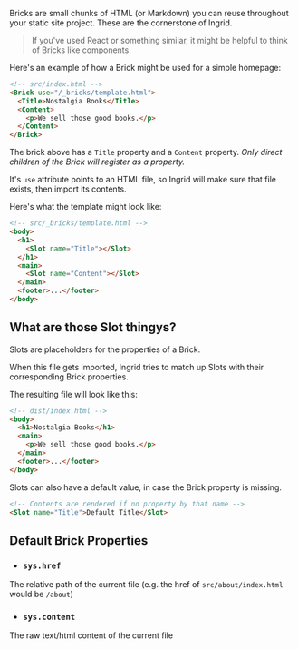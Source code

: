 Bricks are small chunks of HTML (or Markdown) you can reuse throughout your static site project. These are the cornerstone of Ingrid.

> If you've used React or something similar, it might be helpful to think of Bricks like components.

Here's an example of how a Brick might be used for a simple homepage:

```html
<!-- src/index.html -->
<Brick use="/_bricks/template.html">
  <Title>Nostalgia Books</Title>
  <Content>
    <p>We sell those good books.</p>
  </Content>
</Brick>
```

The brick above has a `Title` property and a `Content` property. <em>Only direct children of the Brick will register as a property.</em>

It's `use` attribute points to an HTML file, so Ingrid will make sure that file exists, then import its contents.

Here's what the template might look like:

```html
<!-- src/_bricks/template.html -->
<body>
  <h1>
    <Slot name="Title"></Slot>
  </h1>
  <main>
    <Slot name="Content"></Slot>
  </main>
  <footer>...</footer>
</body>
```

## What are those Slot thingys?
Slots are placeholders for the properties of a Brick.

When this file gets imported, Ingrid tries to match up Slots with their corresponding Brick properties.

The resulting file will look like this:

```html
<!-- dist/index.html -->
<body>
  <h1>Nostalgia Books</h1>
  <main>
    <p>We sell those good books.</p>
  </main>
  <footer>...</footer>
</body>
```

Slots can also have a default value, in case the Brick property is missing.

```html
<!-- Contents are rendered if no property by that name --> 
<Slot name="Title">Default Title</Slot>
```

## Default Brick Properties
- ### `sys.href`
The relative path of the current file (e.g. the href of `src/about/index.html` would be `/about`)

- ### `sys.content`
The raw text/html content of the current file